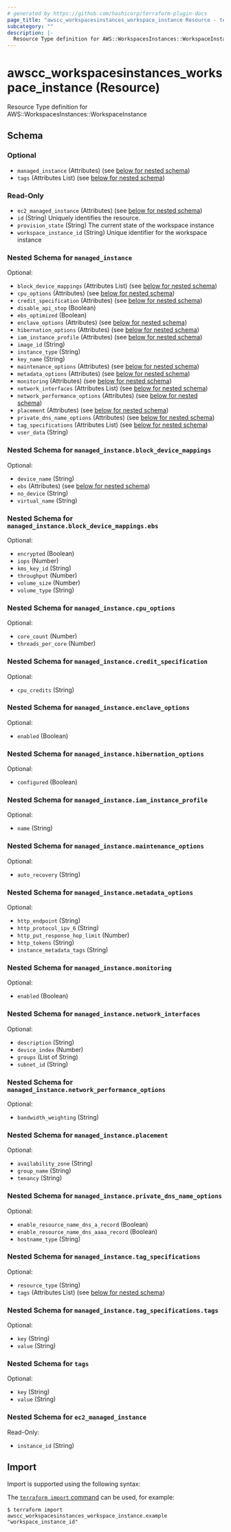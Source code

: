 ```yaml
---
# generated by https://github.com/hashicorp/terraform-plugin-docs
page_title: "awscc_workspacesinstances_workspace_instance Resource - terraform-provider-awscc"
subcategory: ""
description: |-
  Resource Type definition for AWS::WorkspacesInstances::WorkspaceInstance
---
```


# awscc_workspacesinstances_workspace_instance (Resource)

Resource Type definition for AWS::WorkspacesInstances::WorkspaceInstance



<!-- schema generated by tfplugindocs -->
## Schema

### Optional

- `managed_instance` (Attributes) (see [below for nested schema](#nestedatt--managed_instance))
- `tags` (Attributes List) (see [below for nested schema](#nestedatt--tags))

### Read-Only

- `ec2_managed_instance` (Attributes) (see [below for nested schema](#nestedatt--ec2_managed_instance))
- `id` (String) Uniquely identifies the resource.
- `provision_state` (String) The current state of the workspace instance
- `workspace_instance_id` (String) Unique identifier for the workspace instance

<a id="nestedatt--managed_instance"></a>
### Nested Schema for `managed_instance`

Optional:

- `block_device_mappings` (Attributes List) (see [below for nested schema](#nestedatt--managed_instance--block_device_mappings))
- `cpu_options` (Attributes) (see [below for nested schema](#nestedatt--managed_instance--cpu_options))
- `credit_specification` (Attributes) (see [below for nested schema](#nestedatt--managed_instance--credit_specification))
- `disable_api_stop` (Boolean)
- `ebs_optimized` (Boolean)
- `enclave_options` (Attributes) (see [below for nested schema](#nestedatt--managed_instance--enclave_options))
- `hibernation_options` (Attributes) (see [below for nested schema](#nestedatt--managed_instance--hibernation_options))
- `iam_instance_profile` (Attributes) (see [below for nested schema](#nestedatt--managed_instance--iam_instance_profile))
- `image_id` (String)
- `instance_type` (String)
- `key_name` (String)
- `maintenance_options` (Attributes) (see [below for nested schema](#nestedatt--managed_instance--maintenance_options))
- `metadata_options` (Attributes) (see [below for nested schema](#nestedatt--managed_instance--metadata_options))
- `monitoring` (Attributes) (see [below for nested schema](#nestedatt--managed_instance--monitoring))
- `network_interfaces` (Attributes List) (see [below for nested schema](#nestedatt--managed_instance--network_interfaces))
- `network_performance_options` (Attributes) (see [below for nested schema](#nestedatt--managed_instance--network_performance_options))
- `placement` (Attributes) (see [below for nested schema](#nestedatt--managed_instance--placement))
- `private_dns_name_options` (Attributes) (see [below for nested schema](#nestedatt--managed_instance--private_dns_name_options))
- `tag_specifications` (Attributes List) (see [below for nested schema](#nestedatt--managed_instance--tag_specifications))
- `user_data` (String)

<a id="nestedatt--managed_instance--block_device_mappings"></a>
### Nested Schema for `managed_instance.block_device_mappings`

Optional:

- `device_name` (String)
- `ebs` (Attributes) (see [below for nested schema](#nestedatt--managed_instance--block_device_mappings--ebs))
- `no_device` (String)
- `virtual_name` (String)

<a id="nestedatt--managed_instance--block_device_mappings--ebs"></a>
### Nested Schema for `managed_instance.block_device_mappings.ebs`

Optional:

- `encrypted` (Boolean)
- `iops` (Number)
- `kms_key_id` (String)
- `throughput` (Number)
- `volume_size` (Number)
- `volume_type` (String)



<a id="nestedatt--managed_instance--cpu_options"></a>
### Nested Schema for `managed_instance.cpu_options`

Optional:

- `core_count` (Number)
- `threads_per_core` (Number)


<a id="nestedatt--managed_instance--credit_specification"></a>
### Nested Schema for `managed_instance.credit_specification`

Optional:

- `cpu_credits` (String)


<a id="nestedatt--managed_instance--enclave_options"></a>
### Nested Schema for `managed_instance.enclave_options`

Optional:

- `enabled` (Boolean)


<a id="nestedatt--managed_instance--hibernation_options"></a>
### Nested Schema for `managed_instance.hibernation_options`

Optional:

- `configured` (Boolean)


<a id="nestedatt--managed_instance--iam_instance_profile"></a>
### Nested Schema for `managed_instance.iam_instance_profile`

Optional:

- `name` (String)


<a id="nestedatt--managed_instance--maintenance_options"></a>
### Nested Schema for `managed_instance.maintenance_options`

Optional:

- `auto_recovery` (String)


<a id="nestedatt--managed_instance--metadata_options"></a>
### Nested Schema for `managed_instance.metadata_options`

Optional:

- `http_endpoint` (String)
- `http_protocol_ipv_6` (String)
- `http_put_response_hop_limit` (Number)
- `http_tokens` (String)
- `instance_metadata_tags` (String)


<a id="nestedatt--managed_instance--monitoring"></a>
### Nested Schema for `managed_instance.monitoring`

Optional:

- `enabled` (Boolean)


<a id="nestedatt--managed_instance--network_interfaces"></a>
### Nested Schema for `managed_instance.network_interfaces`

Optional:

- `description` (String)
- `device_index` (Number)
- `groups` (List of String)
- `subnet_id` (String)


<a id="nestedatt--managed_instance--network_performance_options"></a>
### Nested Schema for `managed_instance.network_performance_options`

Optional:

- `bandwidth_weighting` (String)


<a id="nestedatt--managed_instance--placement"></a>
### Nested Schema for `managed_instance.placement`

Optional:

- `availability_zone` (String)
- `group_name` (String)
- `tenancy` (String)


<a id="nestedatt--managed_instance--private_dns_name_options"></a>
### Nested Schema for `managed_instance.private_dns_name_options`

Optional:

- `enable_resource_name_dns_a_record` (Boolean)
- `enable_resource_name_dns_aaaa_record` (Boolean)
- `hostname_type` (String)


<a id="nestedatt--managed_instance--tag_specifications"></a>
### Nested Schema for `managed_instance.tag_specifications`

Optional:

- `resource_type` (String)
- `tags` (Attributes List) (see [below for nested schema](#nestedatt--managed_instance--tag_specifications--tags))

<a id="nestedatt--managed_instance--tag_specifications--tags"></a>
### Nested Schema for `managed_instance.tag_specifications.tags`

Optional:

- `key` (String)
- `value` (String)




<a id="nestedatt--tags"></a>
### Nested Schema for `tags`

Optional:

- `key` (String)
- `value` (String)


<a id="nestedatt--ec2_managed_instance"></a>
### Nested Schema for `ec2_managed_instance`

Read-Only:

- `instance_id` (String)

## Import

Import is supported using the following syntax:

The [`terraform import` command](https://developer.hashicorp.com/terraform/cli/commands/import) can be used, for example:

```shell
$ terraform import awscc_workspacesinstances_workspace_instance.example "workspace_instance_id"
```
